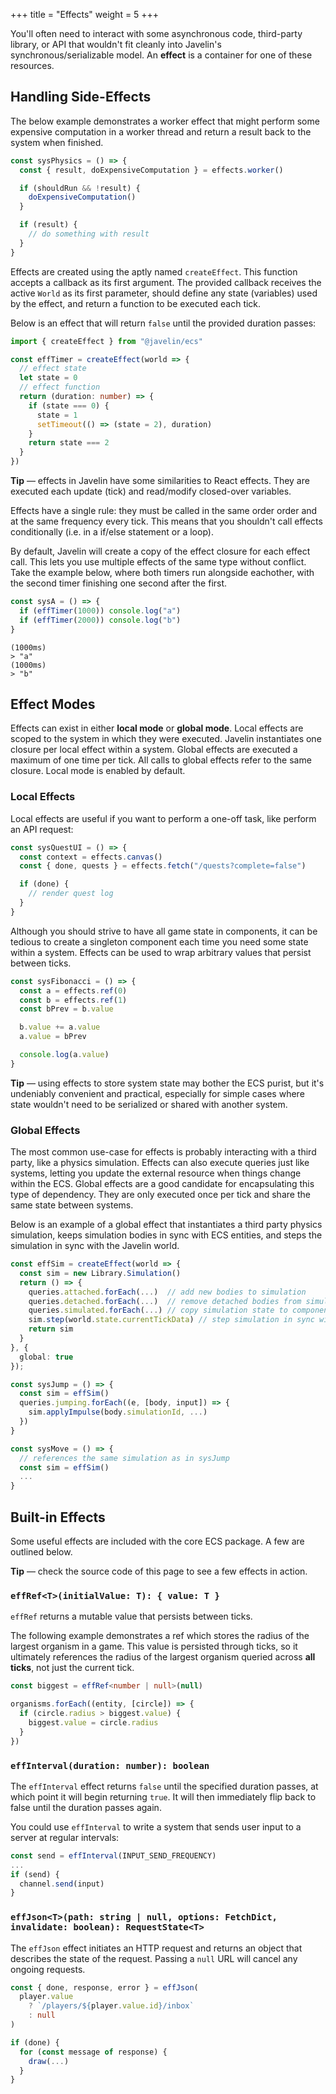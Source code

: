 +++
title = "Effects"
weight = 5
+++

You'll often need to interact with some asynchronous code, third-party library, or API that wouldn't fit cleanly into Javelin's synchronous/serializable model. An **effect** is a container for one of these resources.

## Handling Side-Effects

The below example demonstrates a worker effect that might perform some expensive computation in a worker thread and return a result back to the system when finished.

```ts
const sysPhysics = () => {
  const { result, doExpensiveComputation } = effects.worker()

  if (shouldRun && !result) {
    doExpensiveComputation()
  }

  if (result) {
    // do something with result
  }
}
```

Effects are created using the aptly named `createEffect`. This function accepts a callback as its first argument. The provided callback receives the active `World` as its first parameter, should define any state (variables) used by the effect, and return a function to be executed each tick.

Below is an effect that will return `false` until the provided duration passes:

```ts
import { createEffect } from "@javelin/ecs"

const effTimer = createEffect(world => {
  // effect state
  let state = 0
  // effect function
  return (duration: number) => {
    if (state === 0) {
      state = 1
      setTimeout(() => (state = 2), duration)
    }
    return state === 2
  }
})
```

<aside>
  <p>
    <strong>Tip</strong> — effects in Javelin have some similarities to React effects. They are executed each update (tick) and  read/modify closed-over variables.
  </p>
</aside>

Effects have a single rule: they must be called in the same order order and at the same frequency every tick. This means that you shouldn't call effects conditionally (i.e. in a if/else statement or a loop).

By default, Javelin will create a copy of the effect closure for each effect call. This lets you use multiple effects of the same type without conflict. Take the example below, where both timers run alongside eachother, with the second timer finishing one second after the first.

```ts
const sysA = () => {
  if (effTimer(1000)) console.log("a")
  if (effTimer(2000)) console.log("b")
}
```

```
(1000ms)
> "a"
(1000ms)
> "b"
```

## Effect Modes

Effects can exist in either **local mode** or **global mode**. Local effects are scoped to the system in which they were executed. Javelin instantiates one closure per local effect within a system. Global effects are executed a maximum of one time per tick. All calls to global effects refer to the same closure. Local mode is enabled by default.

### Local Effects

Local effects are useful if you want to perform a one-off task, like perform an API request:

```ts
const sysQuestUI = () => {
  const context = effects.canvas()
  const { done, quests } = effects.fetch("/quests?complete=false")

  if (done) {
    // render quest log
  }
}
```

Although you should strive to have all game state in components, it can be tedious to create a singleton component each time you need some state within a system. Effects can be used to wrap arbitrary values that persist between ticks.

```ts
const sysFibonacci = () => {
  const a = effects.ref(0)
  const b = effects.ref(1)
  const bPrev = b.value

  b.value += a.value
  a.value = bPrev

  console.log(a.value)
}
```

<aside>
  <p>
    <strong>Tip</strong> — using effects to store system state may bother the ECS purist, but it's undeniably convenient and practical, especially for simple cases where state wouldn't need to be serialized or shared with another system.
  </p>
</aside>

### Global Effects

The most common use-case for effects is probably interacting with a third party, like a physics simulation. Effects can also execute queries just like systems, letting you update the external resource when things change within the ECS. Global effects are a good candidate for encapsulating this type of dependency. They are only executed once per tick and share the same state between systems.

Below is an example of a global effect that instantiates a third party physics simulation, keeps simulation bodies in sync with ECS entities, and steps the simulation in sync with the Javelin world.

```ts
const effSim = createEffect(world => {
  const sim = new Library.Simulation()
  return () => {
    queries.attached.forEach(...)  // add new bodies to simulation
    queries.detached.forEach(...)  // remove detached bodies from simulation
    queries.simulated.forEach(...) // copy simulation state to components
    sim.step(world.state.currentTickData) // step simulation in sync with world
    return sim
  }
}, {
  global: true
});

const sysJump = () => {
  const sim = effSim()
  queries.jumping.forEach((e, [body, input]) => {
    sim.applyImpulse(body.simulationId, ...)
  })
}

const sysMove = () => {
  // references the same simulation as in sysJump
  const sim = effSim()
  ...
}
```

## Built-in Effects

Some useful effects are included with the core ECS package. A few are outlined below.

<aside>
  <p>
    <strong>Tip</strong> — check the source code of this page to see a few effects in action.
  </p>
</aside>

### `effRef<T>(initialValue: T): { value: T }`

`effRef` returns a mutable value that persists between ticks.

The following example demonstrates a ref which stores the radius of the largest organism in a game. This value is persisted through ticks, so it ultimately references the radius of the largest organism queried across **all ticks**, not just the current tick.

```ts
const biggest = effRef<number | null>(null)

organisms.forEach((entity, [circle]) => {
  if (circle.radius > biggest.value) {
    biggest.value = circle.radius
  }
})
```

### `effInterval(duration: number): boolean`

The `effInterval` effect returns `false` until the specified duration passes, at which point it will begin returning `true`. It will then immediately flip back to false until the duration passes again.

You could use `effInterval` to write a system that sends user input to a server at regular intervals:

```ts
const send = effInterval(INPUT_SEND_FREQUENCY)
...
if (send) {
  channel.send(input)
}
```

### `effJson<T>(path: string | null, options: FetchDict, invalidate: boolean): RequestState<T>`

The `effJson` effect initiates an HTTP request and returns an object that describes the state of the request. Passing a `null` URL will cancel any ongoing requests.

```ts
const { done, response, error } = effJson(
  player.value
    ? `/players/${player.value.id}/inbox`
    : null
)

if (done) {
  for (const message of response) {
    draw(...)
  }
}
```

<script>
  const sysInterval = () => {
    const ref = Javelin.effRef(0)
    const log = Javelin.effInterval(4000)

    if (log) {
      console.log("interval", ++ref.value)
    }
  }
  const sysJson = () => {
    // start request after 1s
    const timer = Javelin.effTimer(1000)
    // cancel request after 5s
    const cancel = Javelin.effTimer(5000)
    const request = Javelin.effJson(
      !cancel && timer ? `https://jsonplaceholder.typicode.com/todos/1` : null
    )

    console.log(request)
  }
  const world = Javelin.createWorld({
    systems: [sysJson, sysInterval]
  })

  setInterval(() => {
    world.tick()
  }, 2000);
</script>
